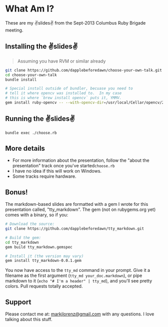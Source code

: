 # What Am I?
These are my :v:slides:v: from the Sept-2013 Columbus Ruby Brigade meeting.

## Installing the :v:slides:v:
> Assuming you have RVM or similar already

```bash
git clone https://github.com/dapplebeforedawn/choose-your-own-talk.git
cd choose-your-own-talk
bundle install

# Special install outside of bundler, becuase you need to
# tell it where opencv was installed to.  In my case
# this is where `brew install opencv` puts it, YMMV.
gem install ruby-opencv -- --with-opencv-dir=/usr/local/Cellar/opencv/2.4.5/
```

## Running the :v:slides:v:
```bash
bundle exec ./choose.rb
```

## More details
 - For more information about the presentation, follow the "about the presentation" track once you've started`choose.rb`
 - I have no idea if this will work on Windows.
 - Some tracks require hardware.

## Bonus!
The markdown-based slides are formatted with a gem I wrote for this presentation called, "tty_markdown".  The gem (not on rubygems.org yet) comes with a binary, so if you:
```bash
# Download the source:
git clone https://github.com/dapplebeforedawn/tty_markdown.git

# Build the gem:
cd tty_markdown 
gem build tty_markdown.gemspec

# Install it (the version may vary)
gem install tty_markdown-0.0.1.gem
```

You now have access to the `tty_md` command in your prompt.  Give it a filename as the first argument (`tty_md your_doc.markdown`), or pipe markdown to it (`echo "# I'm a header" | tty_md`), and you'll see pretty colors.  Pull requests totally accepted.

## Support
Please contact me at: markjlorenz@gmail.com with any questions.  I love talking about this stuff.
